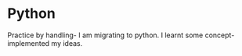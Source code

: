 # Python
Practice by handling- I am migrating  to python. I learnt some concept- implemented my ideas. 

